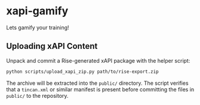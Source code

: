 # xapi-gamify

Lets gamify your training!

## Uploading xAPI Content

Unpack and commit a Rise-generated xAPI package with the helper script:

```bash
python scripts/upload_xapi_zip.py path/to/rise-export.zip
```

The archive will be extracted into the `public/` directory. The script verifies
that a `tincan.xml` or similar manifest is present before committing the files
in `public/` to the repository.

